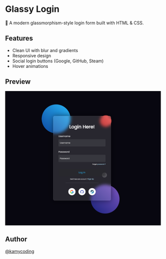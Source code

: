 # Glassy Login

🎨 A modern glassmorphism-style login form built with HTML & CSS.

## Features

- Clean UI with blur and gradients
- Responsive design
- Social login buttons (Google, GitHub, Steam)
- Hover animations

## Preview

![Login Form Preview](./Screenshot-Project.png)

## Author

[@kamycoding](https://github.com/kamycoding)
